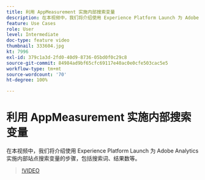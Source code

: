```yaml
---
title: 利用 AppMeasurement 实施内部搜索变量
description: 在本视频中，我们将介绍使用 Experience Platform Launch 为 Adobe Analytics 实施内部站点搜索变量的步骤，包括搜索词、结果数等。
feature: Use Cases
role: User
level: Intermediate
doc-type: feature video
thumbnail: 333604.jpg
kt: 7996
exl-id: 379c1a3d-2fd0-40d9-8736-05bd0f0c29c8
source-git-commit: 84984ad9bf65cfc69117e40ac0e0cfe503cac5e5
workflow-type: tm+mt
source-wordcount: '70'
ht-degree: 100%

---
```


# 利用 AppMeasurement 实施内部搜索变量

在本视频中，我们将介绍使用 Experience Platform Launch 为 Adobe Analytics 实施内部站点搜索变量的步骤，包括搜索词、结果数等。

>[!VIDEO](https://video.tv.adobe.com/v/333604/?quality=12&learn=on)
